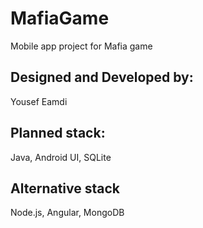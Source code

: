 # MafiaGame
Mobile app project for Mafia game 

## Designed and Developed by:
Yousef Eamdi

## Planned stack:
Java, Android UI, SQLite

## Alternative stack 
Node.js, Angular, MongoDB




